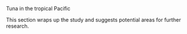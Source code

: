 Tuna in the tropical Pacific

This section wraps up the study and suggests potential areas for further research.

